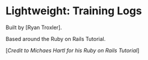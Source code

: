 # Lightweight: Training Logs

Built by [Ryan Troxler].

Based around the Ruby on Rails Tutorial.

[*Credit to Michaes Hartl for his Ruby on Rails Tutorial*]
